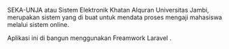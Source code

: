 SEKA-UNJA atau Sistem Elektronik Khatan Alquran Universitas Jambi, merupakan sistem yang di buat untuk mendata proses mengaji mahasiswa melalui sistem online.

Aplikasi ini di bangun menggunakan Freamwork Laravel .
